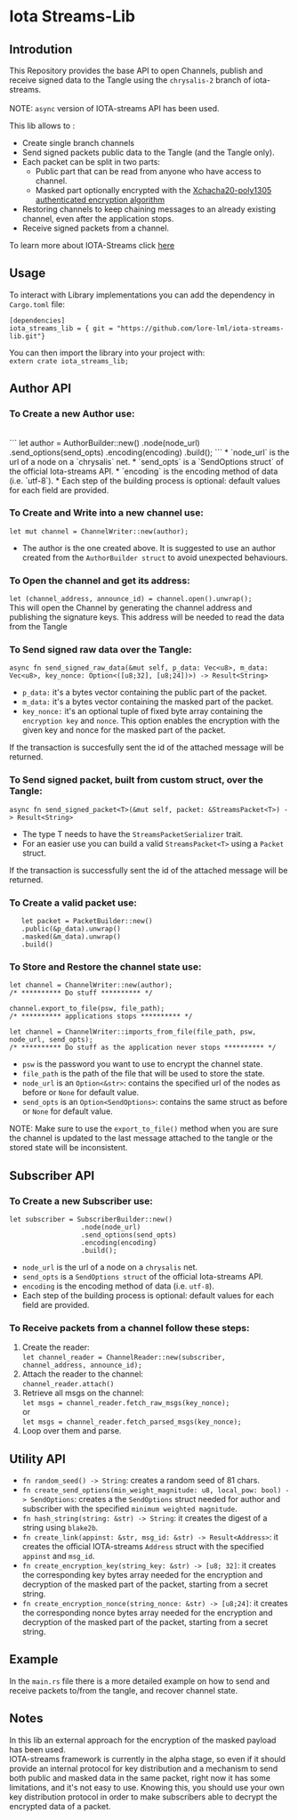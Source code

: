 # Iota Streams-Lib

## Introdution
This Repository provides the base API to open Channels, publish and receive signed data to the Tangle using the `chrysalis-2` branch of iota-streams.
<br><br>
NOTE: `async` version of IOTA-streams API has been used.

This lib allows to :
* Create single branch channels
* Send signed packets public data to the Tangle (and the Tangle only).
* Each packet can be split in two parts:
   * Public part that can be read from anyone who have access to channel.
   * Masked part optionally encrypted with the [Xchacha20-poly1305 authenticated encryption algorithm](https://tools.ietf.org/html/draft-arciszewski-xchacha-03)
* Restoring channels to keep chaining messages to an already existing channel, even after the application stops.
* Receive signed packets from a channel.

To learn more about IOTA-Streams click [here](https://docs.iota.org/docs/iota-streams/1.1/overview)


## Usage
To interact with Library implementations you can add the dependency in `Cargo.toml` file:
```
[dependencies]
iota_streams_lib = { git = "https://github.com/lore-lml/iota-streams-lib.git"}
```

You can then import the library into your project with:  
`extern crate iota_streams_lib;`

## Author API
### To Create a new Author use:
<br>
```
let author = AuthorBuilder::new()
            .node(node_url)
            .send_options(send_opts)
            .encoding(encoding)
            .build();
```
* `node_url` is the url of a node on a `chrysalis` net.
* `send_opts` is a `SendOptions struct` of the official Iota-streams API.
* `encoding` is the encoding method of data (i.e. `utf-8`).
* Each step of the building process is optional: default values for each field are provided.

### To Create and Write into a new channel use:  
```let mut channel = ChannelWriter::new(author);```
* The author is the one created above. It is suggested to use an author created from the `AuthorBuilder struct` to avoid unexpected behaviours.

### To Open the channel and get its address:    
```let (channel_address, announce_id) = channel.open().unwrap();```  
This will open the Channel by generating the channel address and publishing the signature keys.
This address will be needed to read the data from the Tangle
<br>

### To Send signed raw data over the Tangle:  
`async fn send_signed_raw_data(&mut self, p_data: Vec<u8>, m_data: Vec<u8>, key_nonce: Option<([u8;32], [u8;24])>) -> Result<String>`<br>
* `p_data:` it's a bytes vector containing the public part of the packet.
* `m_data:` it's a bytes vector containing the masked part of the packet.
* `key_nonce:` it's an optional tuple of fixed byte array containing the `encryption key` and `nonce`.
This option enables the encryption with the given key and nonce for the masked part of the packet.

If the transaction is succesfully sent the id of the attached message will be returned.

### To Send signed packet, built from custom struct, over the Tangle:
`async fn send_signed_packet<T>(&mut self, packet: &StreamsPacket<T>) -> Result<String>`
* The type T needs to have the `StreamsPacketSerializer` trait.
* For an easier use you can build a valid `StreamsPacket<T>` using a `Packet` struct.<br>

If the transaction is successfully sent the id of the attached message will be returned.
  
### To Create a valid packet use:
```
   let packet = PacketBuilder::new()
   .public(&p_data).unwrap()
   .masked(&m_data).unwrap()
   .build()
   ```


### To Store and Restore the channel state use:
```
let channel = ChannelWriter::new(author);
/* ********** Do stuff ********** */

channel.export_to_file(psw, file_path);
/* ********** applications stops ********** */

let channel = ChannelWriter::imports_from_file(file_path, psw, node_url, send_opts);
/* ********** Do stuff as the application never stops ********** */
```

* `psw` is the password you want to use to encrypt the channel state.
* `file_path` is the path of the file that will be used to store the state.
* `node_url` is an `Option<&str>`: contains the specified url of the nodes as before or `None` for default value.
* `send_opts` is an `Option<SendOptions>`: contains the same struct as before or `None` for default value.

NOTE: Make sure to use the `export_to_file()` method when you are sure the channel is updated to the last message attached to the tangle or the stored state will be inconsistent.

## Subscriber API
### To Create a new Subscriber use:
```
let subscriber = SubscriberBuilder::new()
                  .node(node_url)
                  .send_options(send_opts)
                  .encoding(encoding)
                  .build();
```
* `node_url` is the url of a node on a `chrysalis` net.
* `send_opts` is a `SendOptions struct` of the official Iota-streams API.
* `encoding` is the encoding method of data (i.e. `utf-8`).
* Each step of the building process is optional: default values for each field are provided.

### To Receive packets from a channel follow these steps:
1. Create the reader:<br>
   ```let channel_reader = ChannelReader::new(subscriber, channel_address, announce_id);```
2. Attach the reader to the channel:<br>
   ```channel_reader.attach()```
3. Retrieve all msgs on the channel:<br>
   ```let msgs = channel_reader.fetch_raw_msgs(key_nonce);```<br>
   or<br>
   ```let msgs = channel_reader.fetch_parsed_msgs(key_nonce);```
4. Loop over them and parse.


## Utility API
* `fn random_seed() -> String`: 
  creates a random seed of 81 chars.
* `fn create_send_options(min_weight_magnitude: u8, local_pow: bool) -> SendOptions`:
  creates a the `SendOptions` struct needed for author and subscriber with the specified `minimum weighted magnitude`.
* `fn hash_string(string: &str) -> String`:
  it creates the digest of a string using `blake2b`.
* `fn create_link(appinst: &str, msg_id: &str) -> Result<Address>`:
  it creates the official IOTA-streams `Address` struct with the specified `appinst` and `msg_id`.
* `fn create_encryption_key(string_key: &str) -> [u8; 32]`:
  it creates the corresponding key bytes array needed for the encryption and decryption of the masked part of the packet,
  starting from a secret string.
* `fn create_encryption_nonce(string_nonce: &str) -> [u8;24]`:
  it creates the corresponding nonce bytes array needed for the encryption and decryption of the masked part of the packet,
  starting from a secret string.

## Example
In the `main.rs` file there is a more detailed example on how to send and receive packets to/from the tangle,
and recover channel state.

## Notes
In this lib an external approach for the encryption of the masked payload has been used.<br>
IOTA-streams framework is currently in the alpha stage, so even if it should provide an internal protocol for key distribution and 
a mechanism to send both public and masked data in the same packet, right now it has some limitations, and it's not easy to use.
Knowing this, you should use your own key distribution protocol in order to make subscribers able to 
decrypt the encrypted data of a packet.
